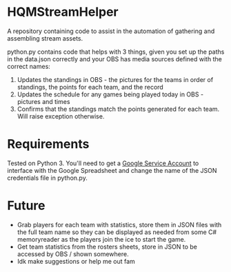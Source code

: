# HQMStreamHelper
A repository containing code to assist in the automation of gathering and assembling stream assets.

python.py contains code that helps with 3 things, given you set up the paths in the data.json correctly and your OBS has media sources defined with the correct names:
1. Updates the standings in OBS - the pictures for the teams in order of standings, the points for each team, and the record
2. Updates the schedule for any games being played today in OBS - pictures and times
3. Confirms that the standings match the points generated for each team. Will raise exception otherwise.

# Requirements
Tested on Python 3. You'll need to get a [Google Service Account](https://developers.google.com/identity/protocols/OAuth2ServiceAccount#creatinganaccount) to interface with the Google Spreadsheet 
and change the name of the JSON credentials file in python.py.

# Future
- Grab players for each team with statistics, store them in JSON files with the full team name so they can be displayed as needed from 
some C# memoryreader as the players join the ice to start the game.
- Get team statistics from the rosters sheets, store in JSON to be accessed by OBS / shown somewhere.
- Idk make suggestions or help me out fam

